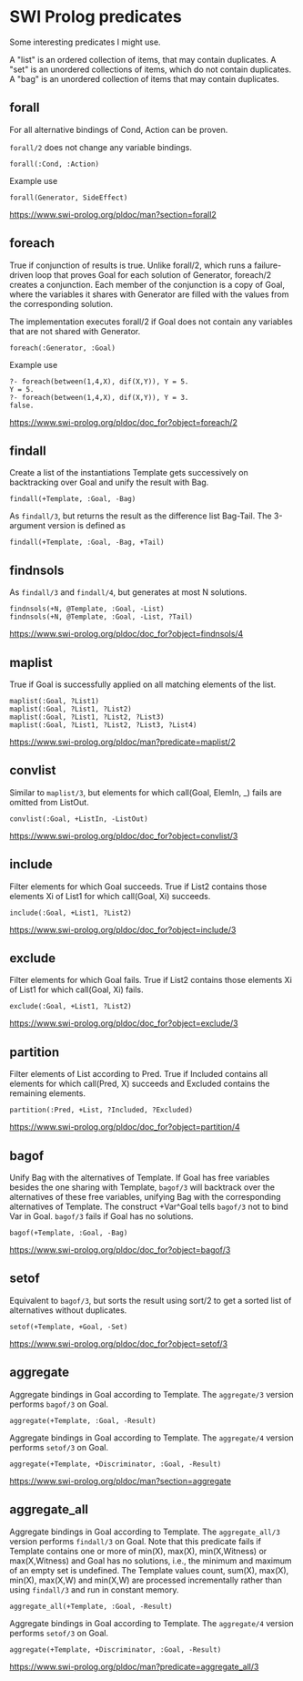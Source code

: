 # SWI Prolog predicates

Some interesting predicates I might use.

A "list" is an ordered collection of items, that may contain duplicates. 
A "set" is an unordered collections of items, which do not contain duplicates.
A "bag" is an unordered collection of items that may contain duplicates.

## forall

For all alternative bindings of Cond, Action can be proven.

`forall/2` does not change any variable bindings.

    forall(:Cond, :Action)
    
Example use

    forall(Generator, SideEffect)     
    
https://www.swi-prolog.org/pldoc/man?section=forall2    

## foreach

True if conjunction of results is true. Unlike forall/2, which runs a failure-driven loop that proves Goal for each solution of Generator, foreach/2 creates a conjunction. Each member of the conjunction is a copy of Goal, where the variables it shares with Generator are filled with the values from the corresponding solution.

The implementation executes forall/2 if Goal does not contain any variables that are not shared with Generator.
    
    foreach(:Generator, :Goal)
    
Example use

    ?- foreach(between(1,4,X), dif(X,Y)), Y = 5.
    Y = 5.
    ?- foreach(between(1,4,X), dif(X,Y)), Y = 3.
    false.    

https://www.swi-prolog.org/pldoc/doc_for?object=foreach/2    

## findall

Create a list of the instantiations Template gets successively on backtracking over Goal and unify the result with Bag. 
    
    findall(+Template, :Goal, -Bag)
    
As `findall/3`, but returns the result as the difference list Bag-Tail. The 3-argument version is defined as    
    
    findall(+Template, :Goal, -Bag, +Tail)

## findnsols

As `findall/3` and `findall/4`, but generates at most N solutions.

    findnsols(+N, @Template, :Goal, -List)
    findnsols(+N, @Template, :Goal, -List, ?Tail)

https://www.swi-prolog.org/pldoc/doc_for?object=findnsols/4

## maplist

True if Goal is successfully applied on all matching elements of the list.

    maplist(:Goal, ?List1)
    maplist(:Goal, ?List1, ?List2)
    maplist(:Goal, ?List1, ?List2, ?List3)
    maplist(:Goal, ?List1, ?List2, ?List3, ?List4)

https://www.swi-prolog.org/pldoc/man?predicate=maplist/2

## convlist

Similar to `maplist/3`, but elements for which call(Goal, ElemIn, _) fails are omitted from ListOut.

    convlist(:Goal, +ListIn, -ListOut)
    
https://www.swi-prolog.org/pldoc/doc_for?object=convlist/3    

## include

Filter elements for which Goal succeeds. True if List2 contains those elements Xi of List1 for which call(Goal, Xi) succeeds.

    include(:Goal, +List1, ?List2)
    
https://www.swi-prolog.org/pldoc/doc_for?object=include/3

## exclude

Filter elements for which Goal fails. True if List2 contains those elements Xi of List1 for which call(Goal, Xi) fails.

    exclude(:Goal, +List1, ?List2)
    
https://www.swi-prolog.org/pldoc/doc_for?object=exclude/3        

## partition

Filter elements of List according to Pred. True if Included contains all elements for which call(Pred, X) succeeds and Excluded contains the remaining elements.    

    partition(:Pred, +List, ?Included, ?Excluded)

https://www.swi-prolog.org/pldoc/doc_for?object=partition/4

## bagof

Unify Bag with the alternatives of Template. If Goal has free variables besides the one sharing with Template, `bagof/3` will backtrack over the alternatives of these free variables, unifying Bag with the corresponding alternatives of Template. The construct +Var^Goal tells `bagof/3` not to bind Var in Goal. `bagof/3` fails if Goal has no solutions.    

    bagof(+Template, :Goal, -Bag)        
    
https://www.swi-prolog.org/pldoc/doc_for?object=bagof/3

## setof

Equivalent to `bagof/3`, but sorts the result using sort/2 to get a sorted list of alternatives without duplicates.

    setof(+Template, +Goal, -Set)
    
https://www.swi-prolog.org/pldoc/doc_for?object=setof/3

## aggregate

Aggregate bindings in Goal according to Template. The `aggregate/3` version performs `bagof/3` on Goal.

    aggregate(+Template, :Goal, -Result)
    
Aggregate bindings in Goal according to Template. The `aggregate/4` version performs `setof/3` on Goal.    
    
    aggregate(+Template, +Discriminator, :Goal, -Result)

https://www.swi-prolog.org/pldoc/man?section=aggregate

## aggregate_all

Aggregate bindings in Goal according to Template. The `aggregate_all/3` version performs `findall/3` on Goal. Note that this predicate fails if Template contains one or more of min(X), max(X), min(X,Witness) or max(X,Witness) and Goal has no solutions, i.e., the minimum and maximum of an empty set is undefined.
The Template values count, sum(X), max(X), min(X), max(X,W) and min(X,W) are processed incrementally rather than using `findall/3` and run in constant memory.

    aggregate_all(+Template, :Goal, -Result)
    
Aggregate bindings in Goal according to Template. The `aggregate/4` version performs `setof/3` on Goal.    
    
    aggregate(+Template, +Discriminator, :Goal, -Result)
    
https://www.swi-prolog.org/pldoc/man?predicate=aggregate_all/3
